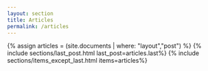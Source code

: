 ```yaml
---
layout: section
title: Articles
permalink: /articles
---
```

{% assign articles = (site.documents | where: "layout","post") %}
{% include sections/last_post.html last_post=articles.last%}
{% include sections/items_except_last.html items=articles%}
